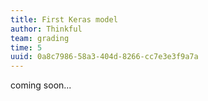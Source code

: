 ```yaml
---
title: First Keras model
author: Thinkful
team: grading
time: 5
uuid: 0a8c7986-58a3-404d-8266-cc7e3e3f9a7a
---
```


coming soon...
